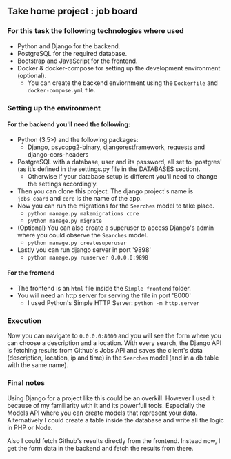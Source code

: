## Take home project : job board

### For this task the following technologies where used

 - Python and Django for the backend.
 - PostgreSQL for the required database.
 - Bootstrap and JavaScript for the frontend.
 - Docker & docker-compose for setting up the development environment (optional).
    - You can create the backend enviornment using the `Dockerfile` and `docker-compose.yml` file.

### Setting up the environment

#### For the backend you'll need the following:

- Python (3.5>) and the following packages:
    - Django, psycopg2-binary, djangorestframework, requests and django-cors-headers
- PostgreSQL with a database, user and its password, all set to 'postgres' (as it’s defined in the settings.py file in the DATABASES section).
    - Otherwise if your database setup is different you’ll need to change the settings accordingly. 
- Then you can clone this project. The django project's name is `jobs_coard` and `core` is the name of the app.
- Now you can run the migrations for the `Searches` model to take place. 
    - `python manage.py makemigrations core`
    - `python manage.py migrate`
- (Optional) You can also create a superuser to access Django's admin where you could observe the `Searches` model.
    - `python manage.py createsuperuser`
- Lastly you can run django server in port '9898' 
    - `python manage.py runserver 0.0.0.0:9898`

#### For the frontend

- The frontend is an `html` file inside the `Simple frontend` folder.
- You will need an http server for serving the file in port '8000'
    - I used Python's Simple HTTP Server: `python -m http.server`

### Execution

Now you can navigate to `0.0.0.0:8000` and you will see the form where you can choose a description and a location. With every search, the Django API is fetching results from Github's Jobs API and saves the client's data (description, location, ip and time) in the `Searches` model (and in a db table with the same name). 

### Final notes

Using Django for a project like this could be an overkill. However I used it because of my familiarity with it and its powerfull tools. Especially the Models API where you can create models that represent your data. Alternatively I could create a table inside the database and write all the logic in PHP or Node.

Also I could fetch Github's results directly from the frontend. Instead now, I get the form data in the backend and fetch the results from there.